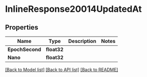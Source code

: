 # InlineResponse20014UpdatedAt

## Properties

Name | Type | Description | Notes
------------ | ------------- | ------------- | -------------
**EpochSecond** | **float32** |  | 
**Nano** | **float32** |  | 

[[Back to Model list]](../README.md#documentation-for-models) [[Back to API list]](../README.md#documentation-for-api-endpoints) [[Back to README]](../README.md)


